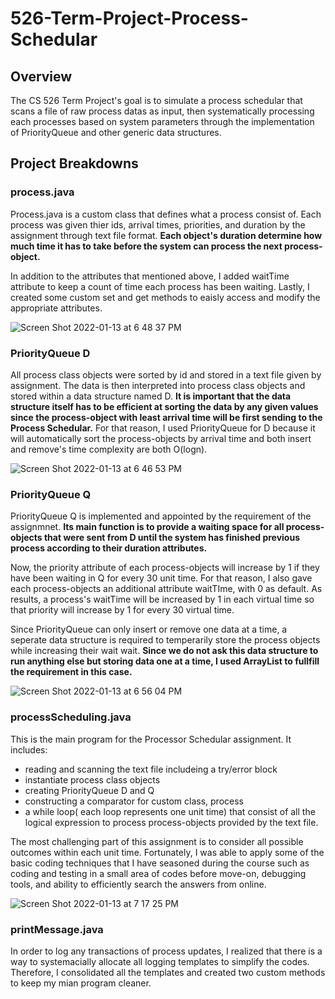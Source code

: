 # 526-Term-Project-Process-Schedular

## Overview
The CS 526 Term Project's goal is to simulate a process schedular that scans a file of raw process datas as input, then systematically processing each processes based on system parameters through the implementation of PriorityQueue and other generic data structures.

## Project Breakdowns

### process.java
Process.java is a custom class that defines what a process consist of. Each process was given thier ids, arrival times, priorities, and duration by the assignment through text file format. <b>Each object's duration determine how much time it has to take before the system can process the next process-object.</b>

In addition to the attributes that mentioned above, I added waitTime attribute to keep a count of time each process has been waiting. Lastly, I created some custom set and get methods to eaisly access and modify the appropriate attributes.

![Screen Shot 2022-01-13 at 6 48 37 PM](https://user-images.githubusercontent.com/84875731/149443102-fee269af-0e45-43af-b01c-bbbf9cd1300e.png)

### PriorityQueue D
All process class objects were sorted by id and stored in a text file given by assignment. The data is then interpreted into process class objects and stored within a data structure named D. <b>It is important that the data structure itself has to be efficient at sorting the data by any given values since the process-object with least arrival time will be first sending to the Process Schedular.</b> For that reason, I used PriorityQueue for D because it will automatically sort the process-objects by arrival time and both insert and remove's time complexity are both O(logn).

![Screen Shot 2022-01-13 at 6 46 53 PM](https://user-images.githubusercontent.com/84875731/149443030-77816727-a0d0-4025-b462-2e5fa6729dfc.png)

### PriorityQueue Q
PriorityQueue Q is implemented and appointed by the requirement of the assignmnet. <b>Its main function is to provide a waiting space for all process-objects that were sent from D until the system has finished previous process according to their duration attributes.</b>

Now, the priority attribute of each process-objects will increase by 1 if they have been waiting in Q for every 30 unit time. For that reason, I also gave each process-objects an additional attribute waitTIme, with 0 as default. As results, a process's waitTime will be increased by 1 in each virtual time so that priority will increase by 1 for every 30 virtual time. 

Since PriorityQueue can only insert or remove one data at a time, a seperate data structure is required to temperarily store the process objects while increasing their wait wait. <b>Since we do not ask this data structure to run anything else but storing data one at a time, I used ArrayList to fullfill the requirement in this case.</b>

![Screen Shot 2022-01-13 at 6 56 04 PM](https://user-images.githubusercontent.com/84875731/149443793-b366c46d-02c8-4312-91fd-9e7f2f9f2c6b.png)

### processScheduling.java
This is the main program for the Processor Schedular assignment. It includes: 
  * reading and scanning the text file includeing a try/error block
  * instantiate process class objects
  * creating PriorityQueue D and Q
  * constructing a comparator for custom class, process
  * a while loop( each loop represents one unit time) that consist of all the logical expression to process process-objects provided by the text file.

The most challenging part of this assignment is to consider all possible outcomes within each unit time. Fortunately, I was able to apply some of the basic coding techniques that I have seasoned during the course such as coding and testing in a small area of codes before move-on, debugging tools, and ability to efficiently search the answers from online. 

![Screen Shot 2022-01-13 at 7 17 25 PM](https://user-images.githubusercontent.com/84875731/149445820-b1e5b7a0-beb2-459e-9d7d-a7456bdd832e.png)

### printMessage.java
In order to log any transactions of process updates, I realized that there is a way to systemacially allocate all logging templates to simplify the codes. Therefore, I consolidated all the templates and created two custom methods to keep my mian program cleaner.


